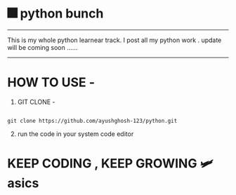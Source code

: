 # 🎆 python bunch 
----

This is my whole python learnear track. I post all my python work . update will be coming soon ......

----
# HOW TO USE -

1. GIT CLONE -
```github

git clone https://github.com/ayushghosh-123/python.git

```

2. run the code in your system code editor

# KEEP CODING , KEEP GROWING  🛩️asics